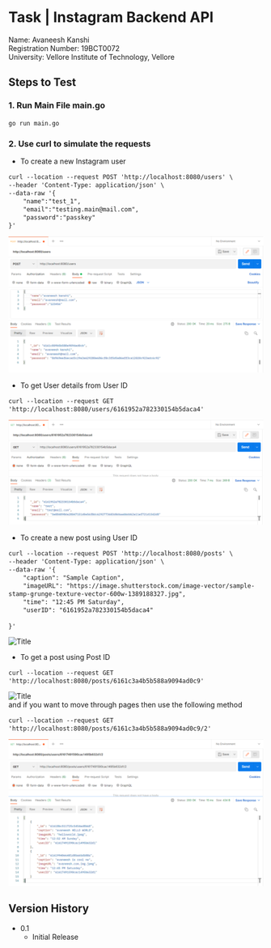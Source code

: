 # Task  | Instagram Backend API


Name: Avaneesh Kanshi   
Registration Number: 19BCT0072  
University: Vellore Institute of Technology, Vellore

## Steps to Test



### 1. Run Main File main.go

```
go run main.go
```

### 2. Use curl to simulate the requests

    
* To create a new Instagram user
```
curl --location --request POST 'http://localhost:8080/users' \
--header 'Content-Type: application/json' \
--data-raw '{
    "name":"test_1",
    "email":"testing.main@mail.com",
    "password":"passkey"
}'
```
![](test_images/createuser.png?raw=true "Title") 

* To get User details from User ID
```
curl --location --request GET 'http://localhost:8080/users/6161952a782330154b5daca4'
```
![](test_images/getuser.png?raw=true "Title") 
* To create a new post using User ID
```
curl --location --request POST 'http://localhost:8080/posts' \
--header 'Content-Type: application/json' \
--data-raw '{
    "caption": "Sample Caption",
    "imageURL": "https://image.shutterstock.com/image-vector/sample-stamp-grunge-texture-vector-600w-1389188327.jpg",
    "time": "12:45 PM Saturday",
    "userID": "6161952a782330154b5daca4"
    
}'
```
![](test_images/createpost.png?raw=true "Title") 

* To get a post using Post ID
```
curl --location --request GET 'http://localhost:8080/posts/6161c3a4b5b588a9094ad0c9'
```
![](https://drive.google.com/file/d/1HyWB7hpRJZ07Q2KY7glgTJBgVaHc_7kf/view?usp=sharing?raw=true "Title")  
and if you want to move through pages then use the following method
```
curl --location --request GET 'http://localhost:8080/posts/6161c3a4b5b588a9094ad0c9/2'
```
![](test_images/paginate.png?raw=true "Title")  





## Version History

* 0.1
    * Initial Release

